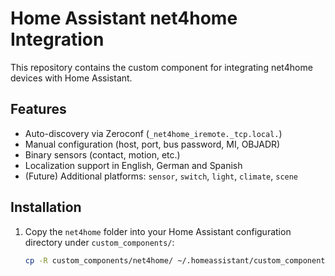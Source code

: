 # Home Assistant net4home Integration

This repository contains the custom component for integrating net4home devices with Home Assistant.

## Features

- Auto-discovery via Zeroconf (`_net4home_iremote._tcp.local.`)
- Manual configuration (host, port, bus password, MI, OBJADR)
- Binary sensors (contact, motion, etc.)
- Localization support in English, German and Spanish
- (Future) Additional platforms: `sensor`, `switch`, `light`, `climate`, `scene`

## Installation

1. Copy the `net4home` folder into your Home Assistant configuration directory under `custom_components/`:

   ```bash
   cp -R custom_components/net4home/ ~/.homeassistant/custom_components/
